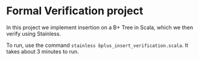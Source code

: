 # Formal Verification project

In this project we implement insertion on a B+ Tree in Scala, which we then verify using Stainless. 

To run, use the command  ```stainless bplus_insert_verification.scala```. It takes about 3 minutes to run.
